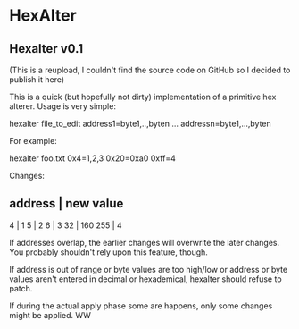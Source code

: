# HexAlter

Hexalter v0.1
-------------

(This is a reupload, I couldn't find the source code on GitHub so I decided to publish it here)

This is a quick (but hopefully not dirty) implementation of a primitive hex alterer.  Usage
is very simple:

hexalter file_to_edit address1=byte1,..,byten ... addressn=byte1,...,byten

For example:

hexalter foo.txt 0x4=1,2,3 0x20=0xa0 0xff=4

Changes:

address | new value
-------------------
4       | 1
5       | 2
6       | 3
32      | 160
255     | 4

If addresses overlap, the earlier changes will overwrite the later changes.  You probably
shouldn't rely upon this feature, though.

If address is out of range or byte values are too high/low or address or byte values aren't
entered in decimal or hexademical, hexalter should refuse to patch.

If during the actual apply phase some are happens, only some changes might be applied.
WW
